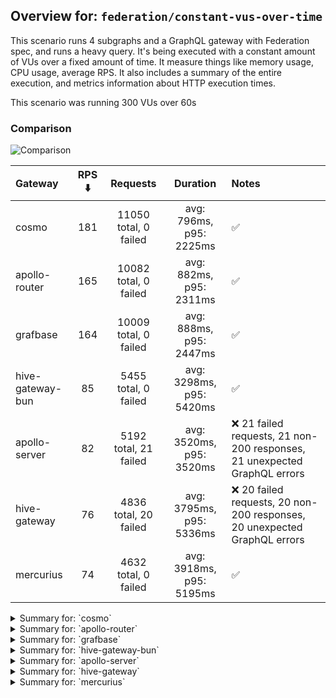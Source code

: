 ## Overview for: `federation/constant-vus-over-time`


This scenario runs 4 subgraphs and a GraphQL gateway with Federation spec, and runs a heavy query. It's being executed with a constant amount of VUs over a fixed amount of time. It measure things like memory usage, CPU usage, average RPS. It also includes a summary of the entire execution, and metrics information about HTTP execution times.


This scenario was running 300 VUs over 60s


### Comparison


<img src="https://imagedelivery.net/KYe9TScr4TldYHA48pczVg/ca4469fc-fbc2-4aee-139a-8537f8857d00/public" alt="Comparison" />


| Gateway          | RPS ⬇️ |       Requests        |         Duration         | Notes                                                                    |
| :--------------- | :----: | :-------------------: | :----------------------: | :----------------------------------------------------------------------- |
| cosmo            |  181   | 11050 total, 0 failed | avg: 796ms, p95: 2225ms  | ✅                                                                        |
| apollo-router    |  165   | 10082 total, 0 failed | avg: 882ms, p95: 2311ms  | ✅                                                                        |
| grafbase         |  164   | 10009 total, 0 failed | avg: 888ms, p95: 2447ms  | ✅                                                                        |
| hive-gateway-bun |   85   | 5455 total, 0 failed  | avg: 3298ms, p95: 5420ms | ✅                                                                        |
| apollo-server    |   82   | 5192 total, 21 failed | avg: 3520ms, p95: 3520ms | ❌ 21 failed requests, 21 non-200 responses, 21 unexpected GraphQL errors |
| hive-gateway     |   76   | 4836 total, 20 failed | avg: 3795ms, p95: 5336ms | ❌ 20 failed requests, 20 non-200 responses, 20 unexpected GraphQL errors |
| mercurius        |   74   | 4632 total, 0 failed  | avg: 3918ms, p95: 5195ms | ✅                                                                        |



<details>
  <summary>Summary for: `cosmo`</summary>

  **K6 Output**




```
     ✓ response code was 200
     ✓ no graphql errors
     ✓ valid response structure

     █ setup

     checks.........................: 100.00% ✓ 33090      ✗ 0    
     data_received..................: 970 MB  16 MB/s
     data_sent......................: 13 MB   215 kB/s
     http_req_blocked...............: avg=1.31ms   min=1.38µs  med=3.46µs   max=1.5s  p(90)=5.52µs   p(95)=11.53µs
     http_req_connecting............: avg=1.03ms   min=0s      med=0s       max=1.08s p(90)=0s       p(95)=0s     
     http_req_duration..............: avg=795.75ms min=3.25ms  med=619.55ms max=6.45s p(90)=1.63s    p(95)=2.22s  
       { expected_response:true }...: avg=795.75ms min=3.25ms  med=619.55ms max=6.45s p(90)=1.63s    p(95)=2.22s  
     http_req_failed................: 0.00%   ✓ 0          ✗ 11050
     http_req_receiving.............: avg=269.57ms min=29.88µs med=90.39µs  max=5.89s p(90)=1.05s    p(95)=1.68s  
     http_req_sending...............: avg=25.11ms  min=8.1µs   med=16.3µs   max=3.24s p(90)=123.21µs p(95)=20.47ms
     http_req_tls_handshaking.......: avg=0s       min=0s      med=0s       max=0s    p(90)=0s       p(95)=0s     
     http_req_waiting...............: avg=501.07ms min=3.14ms  med=448.34ms max=2.38s p(90)=918.14ms p(95)=1.08s  
     http_reqs......................: 11050   181.48156/s
     iteration_duration.............: avg=1.62s    min=21.68ms med=1.31s    max=9.28s p(90)=3.34s    p(95)=4.08s  
     iterations.....................: 11030   181.153087/s
     vus............................: 300     min=300      max=300
     vus_max........................: 300     min=300      max=300
```


**Performance Overview**


<img src="https://imagedelivery.net/KYe9TScr4TldYHA48pczVg/bdab8185-5e77-4bbe-83c9-b0c87f947d00/public" alt="Performance Overview" />


**Subgraphs Overview**


<img src="https://imagedelivery.net/KYe9TScr4TldYHA48pczVg/c79fb783-2200-4553-1b0a-f712aa32a700/public" alt="Subgraphs Overview" />


**HTTP Overview**


<img src="https://imagedelivery.net/KYe9TScr4TldYHA48pczVg/e247ab61-d259-47bb-19d5-e14dba25c700/public" alt="HTTP Overview" />


  </details>

<details>
  <summary>Summary for: `apollo-router`</summary>

  **K6 Output**




```
     ✓ response code was 200
     ✓ no graphql errors
     ✓ valid response structure

     █ setup

     checks.........................: 100.00% ✓ 30186      ✗ 0    
     data_received..................: 885 MB  15 MB/s
     data_sent......................: 12 MB   196 kB/s
     http_req_blocked...............: avg=1.44ms   min=1.62µs  med=3.32µs   max=1.63s p(90)=5.42µs   p(95)=11.23µs
     http_req_connecting............: avg=1.09ms   min=0s      med=0s       max=1.63s p(90)=0s       p(95)=0s     
     http_req_duration..............: avg=881.81ms min=7.11ms  med=697.07ms max=5.6s  p(90)=1.85s    p(95)=2.31s  
       { expected_response:true }...: avg=881.81ms min=7.11ms  med=697.07ms max=5.6s  p(90)=1.85s    p(95)=2.31s  
     http_req_failed................: 0.00%   ✓ 0          ✗ 10082
     http_req_receiving.............: avg=294.69ms min=31.87µs med=87.61µs  max=5.18s p(90)=1.17s    p(95)=1.75s  
     http_req_sending...............: avg=17.29ms  min=7.86µs  med=15.3µs   max=3.34s p(90)=127.04µs p(95)=3.1ms  
     http_req_tls_handshaking.......: avg=0s       min=0s      med=0s       max=0s    p(90)=0s       p(95)=0s     
     http_req_waiting...............: avg=569.82ms min=7.03ms  med=527.58ms max=2.63s p(90)=1.06s    p(95)=1.21s  
     http_reqs......................: 10082   165.111479/s
     iteration_duration.............: avg=1.79s    min=30.92ms med=1.5s     max=9.49s p(90)=3.68s    p(95)=4.38s  
     iterations.....................: 10062   164.783942/s
     vus............................: 70      min=70       max=300
     vus_max........................: 300     min=300      max=300
```


**Performance Overview**


<img src="https://imagedelivery.net/KYe9TScr4TldYHA48pczVg/9405c2e1-a61a-4c2a-5f92-b788935da700/public" alt="Performance Overview" />


**Subgraphs Overview**


<img src="https://imagedelivery.net/KYe9TScr4TldYHA48pczVg/107705c9-23e7-4e5c-98de-94a5470ab300/public" alt="Subgraphs Overview" />


**HTTP Overview**


<img src="https://imagedelivery.net/KYe9TScr4TldYHA48pczVg/0a40da70-10de-4dcf-04ae-b9da00537d00/public" alt="HTTP Overview" />


  </details>

<details>
  <summary>Summary for: `grafbase`</summary>

  **K6 Output**




```
     ✓ response code was 200
     ✓ no graphql errors
     ✓ valid response structure

     █ setup

     checks.........................: 100.00% ✓ 29967     ✗ 0    
     data_received..................: 880 MB  14 MB/s
     data_sent......................: 12 MB   195 kB/s
     http_req_blocked...............: avg=860.36µs min=1.64µs  med=4.1µs    max=1.61s p(90)=5.93µs   p(95)=12.61µs
     http_req_connecting............: avg=715.99µs min=0s      med=0s       max=1.3s  p(90)=0s       p(95)=0s     
     http_req_duration..............: avg=888.12ms min=3.15ms  med=714.88ms max=7.53s p(90)=1.87s    p(95)=2.44s  
       { expected_response:true }...: avg=888.12ms min=3.15ms  med=714.88ms max=7.53s p(90)=1.87s    p(95)=2.44s  
     http_req_failed................: 0.00%   ✓ 0         ✗ 10009
     http_req_receiving.............: avg=337.6ms  min=34.54µs med=100.16µs max=6.39s p(90)=1.25s    p(95)=1.83s  
     http_req_sending...............: avg=28.73ms  min=8.17µs  med=21µs     max=3.35s p(90)=207.11µs p(95)=19.64ms
     http_req_tls_handshaking.......: avg=0s       min=0s      med=0s       max=0s    p(90)=0s       p(95)=0s     
     http_req_waiting...............: avg=521.77ms min=3.08ms  med=461.62ms max=2.35s p(90)=1.04s    p(95)=1.18s  
     http_reqs......................: 10009   164.3078/s
     iteration_duration.............: avg=1.79s    min=18.66ms med=1.49s    max=10.3s p(90)=3.75s    p(95)=4.54s  
     iterations.....................: 9989    163.97948/s
     vus............................: 300     min=300     max=300
     vus_max........................: 300     min=300     max=300
```


**Performance Overview**


<img src="https://imagedelivery.net/KYe9TScr4TldYHA48pczVg/b53f9d2f-618a-4c57-50f4-2b346f812800/public" alt="Performance Overview" />


**Subgraphs Overview**


<img src="https://imagedelivery.net/KYe9TScr4TldYHA48pczVg/f50c6dc0-c7a7-4b4f-e07d-dd479e904100/public" alt="Subgraphs Overview" />


**HTTP Overview**


<img src="https://imagedelivery.net/KYe9TScr4TldYHA48pczVg/4bb794a8-dbae-4a5b-fb70-9907f4744400/public" alt="HTTP Overview" />


  </details>

<details>
  <summary>Summary for: `hive-gateway-bun`</summary>

  **K6 Output**




```
     ✓ response code was 200
     ✓ no graphql errors
     ✓ valid response structure

     █ setup

     checks.........................: 100.00% ✓ 16305     ✗ 0    
     data_received..................: 479 MB  7.5 MB/s
     data_sent......................: 6.5 MB  102 kB/s
     http_req_blocked...............: avg=743.12µs min=1.51µs   med=3.71µs   max=53.44ms  p(90)=6.04µs  p(95)=617.8µs 
     http_req_connecting............: avg=715.06µs min=0s       med=0s       max=53.39ms  p(90)=0s      p(95)=401.01µs
     http_req_duration..............: avg=3.29s    min=13.91ms  med=3.03s    max=7.34s    p(90)=4.95s   p(95)=5.41s   
       { expected_response:true }...: avg=3.29s    min=13.91ms  med=3.03s    max=7.34s    p(90)=4.95s   p(95)=5.41s   
     http_req_failed................: 0.00%   ✓ 0         ✗ 5455 
     http_req_receiving.............: avg=45.24ms  min=39.06µs  med=114.63µs max=2.23s    p(90)=5.17ms  p(95)=278.28ms
     http_req_sending...............: avg=1.2ms    min=8.65µs   med=18.92µs  max=673.25ms p(90)=65.26µs p(95)=261.65µs
     http_req_tls_handshaking.......: avg=0s       min=0s       med=0s       max=0s       p(90)=0s      p(95)=0s      
     http_req_waiting...............: avg=3.25s    min=13.77ms  med=3s       max=7.34s    p(90)=4.92s   p(95)=5.4s    
     http_reqs......................: 5455    85.87497/s
     iteration_duration.............: avg=3.4s     min=284.72ms med=3.1s     max=7.53s    p(90)=5.1s    p(95)=5.53s   
     iterations.....................: 5435    85.560121/s
     vus............................: 104     min=104     max=300
     vus_max........................: 300     min=300     max=300
```


**Performance Overview**


<img src="https://imagedelivery.net/KYe9TScr4TldYHA48pczVg/fa44f9ff-2eab-4a48-b24e-74fb03b39500/public" alt="Performance Overview" />


**Subgraphs Overview**


<img src="https://imagedelivery.net/KYe9TScr4TldYHA48pczVg/5fe441c2-f68c-4ab3-2bf6-498a66fa9300/public" alt="Subgraphs Overview" />


**HTTP Overview**


<img src="https://imagedelivery.net/KYe9TScr4TldYHA48pczVg/0d0313cd-4fa5-4d87-0ea6-d570e2811d00/public" alt="HTTP Overview" />


  </details>

<details>
  <summary>Summary for: `apollo-server`</summary>

  **K6 Output**




```
     ✗ response code was 200
      ↳  99% — ✓ 5151 / ✗ 21
     ✗ no graphql errors
      ↳  99% — ✓ 5151 / ✗ 21
     ✓ valid response structure

     █ setup

     checks.........................: 99.72% ✓ 15453     ✗ 42   
     data_received..................: 455 MB 7.2 MB/s
     data_sent......................: 6.2 MB 98 kB/s
     http_req_blocked...............: avg=2.1ms    min=1.71µs   med=3.85µs   max=128.85ms p(90)=6.05µs   p(95)=260.52µs
     http_req_connecting............: avg=2.02ms   min=0s       med=0s       max=128.81ms p(90)=0s       p(95)=163.4µs 
     http_req_duration..............: avg=3.51s    min=13.33ms  med=2.79s    max=1m0s     p(90)=3.29s    p(95)=3.51s   
       { expected_response:true }...: avg=3.29s    min=13.33ms  med=2.78s    max=59.57s   p(90)=3.28s    p(95)=3.48s   
     http_req_failed................: 0.40%  ✓ 21        ✗ 5171 
     http_req_receiving.............: avg=389.67µs min=0s       med=114.91µs max=88.9ms   p(90)=215.54µs p(95)=368.99µs
     http_req_sending...............: avg=223.84µs min=8.94µs   med=20.9µs   max=37.79ms  p(90)=41.43µs  p(95)=155.18µs
     http_req_tls_handshaking.......: avg=0s       min=0s       med=0s       max=0s       p(90)=0s       p(95)=0s      
     http_req_waiting...............: avg=3.51s    min=13.18ms  med=2.79s    max=1m0s     p(90)=3.29s    p(95)=3.51s   
     http_reqs......................: 5192   82.40553/s
     iteration_duration.............: avg=3.55s    min=442.54ms med=2.81s    max=1m0s     p(90)=3.31s    p(95)=3.54s   
     iterations.....................: 5172   82.088098/s
     vus............................: 6      min=6       max=300
     vus_max........................: 300    min=300     max=300
```


**Performance Overview**


<img src="https://imagedelivery.net/KYe9TScr4TldYHA48pczVg/fbb3b393-166c-4135-60d7-906094e35300/public" alt="Performance Overview" />


**Subgraphs Overview**


<img src="https://imagedelivery.net/KYe9TScr4TldYHA48pczVg/9deb41e1-7c2b-4ec4-e317-06850b6eb900/public" alt="Subgraphs Overview" />


**HTTP Overview**


<img src="https://imagedelivery.net/KYe9TScr4TldYHA48pczVg/74c2e259-6864-47ab-19ce-86254f8a9200/public" alt="HTTP Overview" />


  </details>

<details>
  <summary>Summary for: `hive-gateway`</summary>

  **K6 Output**




```
     ✗ response code was 200
      ↳  99% — ✓ 4796 / ✗ 20
     ✗ no graphql errors
      ↳  99% — ✓ 4796 / ✗ 20
     ✓ valid response structure

     █ setup

     checks.........................: 99.72% ✓ 14388     ✗ 40   
     data_received..................: 423 MB 6.7 MB/s
     data_sent......................: 5.7 MB 90 kB/s
     http_req_blocked...............: avg=2.19ms   min=1.85µs   med=4.42µs  max=94.86ms p(90)=6.49µs   p(95)=18.15ms
     http_req_connecting............: avg=2.12ms   min=0s       med=0s      max=84.25ms p(90)=0s       p(95)=16.75ms
     http_req_duration..............: avg=3.79s    min=15.79ms  med=2.66s   max=59.99s  p(90)=3.66s    p(95)=5.33s  
       { expected_response:true }...: avg=3.56s    min=15.79ms  med=2.65s   max=59.55s  p(90)=3.65s    p(95)=5.16s  
     http_req_failed................: 0.41%  ✓ 20        ✗ 4816 
     http_req_receiving.............: avg=392.35µs min=0s       med=116.2µs max=61.25ms p(90)=443.49µs p(95)=1.11ms 
     http_req_sending...............: avg=1.26ms   min=9.96µs   med=25.92µs max=72.25ms p(90)=71.42µs  p(95)=4.4ms  
     http_req_tls_handshaking.......: avg=0s       min=0s       med=0s      max=0s      p(90)=0s       p(95)=0s     
     http_req_waiting...............: avg=3.79s    min=15.68ms  med=2.66s   max=59.99s  p(90)=3.66s    p(95)=5.33s  
     http_reqs......................: 4836   76.057729/s
     iteration_duration.............: avg=3.83s    min=302.54ms med=2.68s   max=1m0s    p(90)=3.69s    p(95)=5.4s   
     iterations.....................: 4816   75.743181/s
     vus............................: 58     min=58      max=300
     vus_max........................: 300    min=300     max=300
```


**Performance Overview**


<img src="https://imagedelivery.net/KYe9TScr4TldYHA48pczVg/9a85f5e6-f343-4006-8206-bdb8801c2700/public" alt="Performance Overview" />


**Subgraphs Overview**


<img src="https://imagedelivery.net/KYe9TScr4TldYHA48pczVg/95fb6e3d-475b-41f6-16b8-c08d06670d00/public" alt="Subgraphs Overview" />


**HTTP Overview**


<img src="https://imagedelivery.net/KYe9TScr4TldYHA48pczVg/08cc190d-5f2e-4b7f-b594-61b540572900/public" alt="HTTP Overview" />


  </details>

<details>
  <summary>Summary for: `mercurius`</summary>

  **K6 Output**




```
     ✓ response code was 200
     ✓ no graphql errors
     ✓ valid response structure

     █ setup

     checks.........................: 100.00% ✓ 13836     ✗ 0    
     data_received..................: 407 MB  6.6 MB/s
     data_sent......................: 5.5 MB  89 kB/s
     http_req_blocked...............: avg=1.38ms  min=1.73µs   med=4.16µs   max=73.51ms  p(90)=6.33µs   p(95)=7.34ms  
     http_req_connecting............: avg=1.34ms  min=0s       med=0s       max=73.48ms  p(90)=0s       p(95)=5.29ms  
     http_req_duration..............: avg=3.91s   min=11.04ms  med=3.94s    max=8.5s     p(90)=4.58s    p(95)=5.19s   
       { expected_response:true }...: avg=3.91s   min=11.04ms  med=3.94s    max=8.5s     p(90)=4.58s    p(95)=5.19s   
     http_req_failed................: 0.00%   ✓ 0         ✗ 4632 
     http_req_receiving.............: avg=6.51ms  min=42.24µs  med=108.72µs max=796.59ms p(90)=254.92µs p(95)=547.68µs
     http_req_sending...............: avg=311.7µs min=9.22µs   med=23.7µs   max=22.59ms  p(90)=45.69µs  p(95)=564.77µs
     http_req_tls_handshaking.......: avg=0s      min=0s       med=0s       max=0s       p(90)=0s       p(95)=0s      
     http_req_waiting...............: avg=3.91s   min=10.94ms  med=3.94s    max=8.5s     p(90)=4.58s    p(95)=5.19s   
     http_reqs......................: 4632    74.757361/s
     iteration_duration.............: avg=3.95s   min=482.43ms med=3.95s    max=8.51s    p(90)=4.6s     p(95)=5.2s    
     iterations.....................: 4612    74.434574/s
     vus............................: 236     min=236     max=300
     vus_max........................: 300     min=300     max=300
```


**Performance Overview**


<img src="https://imagedelivery.net/KYe9TScr4TldYHA48pczVg/ffba51c3-d8f9-4437-2e40-04c5b31fbb00/public" alt="Performance Overview" />


**Subgraphs Overview**


<img src="https://imagedelivery.net/KYe9TScr4TldYHA48pczVg/254fb8ac-c7e5-49bd-537e-64a9a0cfaa00/public" alt="Subgraphs Overview" />


**HTTP Overview**


<img src="https://imagedelivery.net/KYe9TScr4TldYHA48pczVg/f036ebd6-987d-4dc6-0c24-a95629303100/public" alt="HTTP Overview" />


  </details>
